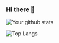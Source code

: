 ### Hi there 👋

![Your github stats](https://github-readme-stats.vercel.app/api?username=naufalpujimahdy&show_icons=true)

![Top Langs](https://github-readme-stats.vercel.app/api/top-langs/?username=naufalpujimahdy)
